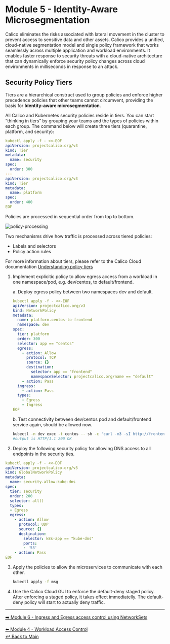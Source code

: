 # Module 5 - Identity-Aware Microsegmentation

Calico eliminates the risks associated with lateral movement in the cluster to prevent access to sensitive data and other assets. Calico provides a unified, cloud-native segmentation model and single policy framework that works seamlessly across multiple application and workload environments. It enables faster response to security threats with a cloud-native architecture that can dynamically enforce security policy changes across cloud environments in milliseconds in response to an attack.

## Security Policy Tiers

Tiers are a hierarchical construct used to group policies and enforce higher precedence policies that other teams cannot circumvent, providing the basis for **Identity-aware microsegmentation**. 

All Calico and Kubernetes security policies reside in tiers. You can start “thinking in tiers” by grouping your teams and the types of policies within each group. The command below will create three tiers (quarantine, platform, and security):

```yaml
kubectl apply -f - <<-EOF   
apiVersion: projectcalico.org/v3
kind: Tier
metadata:
  name: security
spec:
  order: 300
---
apiVersion: projectcalico.org/v3
kind: Tier
metadata:
  name: platform
spec:
  order: 400
EOF
```

Policies are processed in sequential order from top to bottom.

![policy-processing](https://user-images.githubusercontent.com/104035488/206433417-0d186664-1514-41cc-80d2-17ed0d20a2f4.png)

Two mechanisms drive how traffic is processed across tiered policies:

- Labels and selectors
- Policy action rules

For more information about tiers, please refer to the Calico Cloud documentation [Understanding policy tiers](https://docs.calicocloud.io/get-started/tutorials/policy-tiers)

1. Implement explicitic policy to allow egress access from a workload in one namespace/pod, e.g. dev/centos, to default/frontend.
   
   a. Deploy egress policy between two namespaces dev and default.

   ```yaml
   kubectl apply -f - <<-EOF
   apiVersion: projectcalico.org/v3
   kind: NetworkPolicy
   metadata:
     name: platform.centos-to-frontend
     namespace: dev
   spec:
     tier: platform
     order: 300
     selector: app == "centos"
     egress:
       - action: Allow
         protocol: TCP
         source: {}
         destination:
           selector: app == "frontend"
           namespaceSelector: projectcalico.org/name == "default"
       - action: Pass
     ingress:
       - action: Pass  
     types:
       - Egress
       - Ingress
   EOF
   ```

   b. Test connectivity between dev/centos pod and default/frontend service again, should be allowed now.

   ```bash   
   kubectl -n dev exec -t centos -- sh -c 'curl -m3 -sI http://frontend.default 2>/dev/null | grep -i http'
   #output is HTTP/1.1 200 OK

2. Deploy the following security policy for allowing DNS access to all endpoints in the security ties.

  ```yaml
  kubectl apply -f - <<-EOF
  apiVersion: projectcalico.org/v3
  kind: GlobalNetworkPolicy
  metadata:
    name: security.allow-kube-dns
  spec:
    tier: security
    order: 200
    selector: all()
    types:
    - Egress    
    egress:
      - action: Allow
        protocol: UDP
        source: {}
        destination:
          selector: k8s-app == "kube-dns"
          ports:
          - '53'
      - action: Pass
  EOF
  ```

3. Apply the policies to allow the microservices to communicate with each other.

   ```bash
   kubectl apply -f msg
   ```

4. Use the Calico Cloud GUI to enforce the default-deny staged policy. After enforcing a staged policy, it takes effect immediatelly. The default-deny policy will start to actually deny traffic. 

--- 

[:arrow_right: Module 6 - Ingress and Egress access control using NetworkSets](/modules/module-6-network-sets.md)  <br>

[:arrow_left: Module 4 - Workload Access Control](/modules/module-4-workload-access-control.md)  
[:leftwards_arrow_with_hook: Back to Main](/README.md)  
